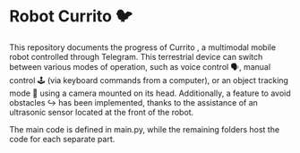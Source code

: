 
# Robot Currito 🐦
This repository documents the progress of Currito , a multimodal mobile robot controlled through Telegram. This terrestrial device can switch between various modes of operation, such as voice control 🗣️, manual control 🕹️ (via keyboard commands from a computer), or an object tracking mode 👀 using a camera mounted on its head. Additionally, a feature to avoid obstacles ↪️ has been implemented, thanks to the assistance of an ultrasonic sensor located at the front of the robot.


The main code is defined in main.py, while the remaining folders host the code for each separate part.

